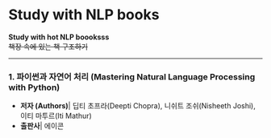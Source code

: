# Study with NLP books
**Study with hot NLP boooksss**  
~~책장 속에 있는 책 구조하기~~

* * *

### 1. 파이썬과 자연어 처리 (Mastering Natural Language Processing with Python)
* **저자 (Authors)**| 딥티 초프라(Deepti Chopra), 니쉬트 조쉬(Nisheeth Joshi), 이티 마투르(Iti Mathur)
* **출판사**| 에이콘
